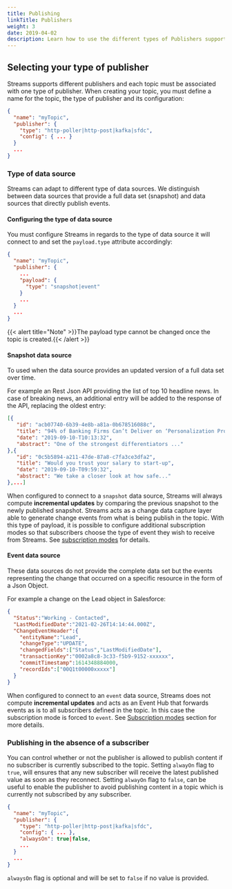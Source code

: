```yaml
---
title: Publishing
linkTitle: Publishers
weight: 3
date: 2019-04-02
description: Learn how to use the different types of Publishers supported by Streams.
---
```


## Selecting your type of publisher

Streams supports different publishers and each topic must be associated with one type of publisher.
When creating your topic, you must define a name for the topic, the type of publisher and its configuration:

```json
{
  "name": "myTopic",
  "publisher": {
    "type": "http-poller|http-post|kafka|sfdc",
    "config": { ... }
  }
  ...
}
```

### Type of data source

Streams can adapt to different type of data sources. We distinguish between data sources that provide a full data set (snapshot) and data sources that directly publish events.

#### Configuring the type of data source

You must configure Streams in regards to the type of data source it will connect to and set the `payload.type` attribute accordingly:

```json
{
  "name": "myTopic",
  "publisher": {
    ...
    "payload": {
      "type": "snapshot|event"
    }
    ...
  }
  ...
}
```

{{< alert title="Note" >}}The payload type cannot be changed once the topic is created.{{< /alert >}}

#### Snapshot data source

To used when the data source provides an updated version of a full data set over time.

For example an Rest Json API providing the list of top 10 headline news. In case of breaking news, an additional entry will be added to the response of the API, replacing the oldest entry:

```json
[{
   "id": "acb07740-6b39-4e8b-a81a-0b678516088c",
   "title": "94% of Banking Firms Can’t Deliver on ‘Personalization Promise’",
   "date": "2019-09-10-T10:13:32",
   "abstract": "One of the strongest differentiators ..."
},{
   "id": "0c5b5894-a211-47de-87a8-c7fa3ce3dfa2",
   "title": "Would you trust your salary to start-up",
   "date": "2019-09-10-T09:59:32",
   "abstract": "We take a closer look at how safe..."
},...]
```

When configured to connect to a `snapshot` data source, Streams will always compute **incremental updates** by comparing the previous snapshot to the newly published snapshot. Streams acts as a change data capture layer able to generate change events from what is being publish in the topic. With this type of payload, it is possible to configure additional subscription modes so that subscribers choose the type of event they wish to receive from Streams. See [subscription modes](../subscribers#subscription-modes) for details.

#### Event data source

These data sources do not provide the complete data set but the events representing the change that occurred on a specific resource in the form of a Json Object.

For example a change on the Lead object in Salesforce:

```json
{
  "Status":"Working - Contacted",
  "LastModifiedDate":"2021-02-26T14:14:44.000Z",
  "ChangeEventHeader":{
    "entityName":"Lead",
    "changeType":"UPDATE",
    "changedFields":["Status","LastModifiedDate"],
    "transactionKey":"0002a8c8-3c33-f5b9-9152-xxxxxx",
    "commitTimestamp":1614348884000,
    "recordIds":["00Q1t00000xxxxx"]
  }
}
```

When configured to connect to an `event` data source, Streams does not compute **incremental updates** and acts as an Event Hub that forwards events as is to all subscribers defined in the topic. In this case the subscription mode is forced to `event`. See [Subscription modes](../subscribers#subscription-modes) section for more details.

### Publishing in the absence of a subscriber

You can control whether or not the publisher is allowed to publish content if no subscriber is currently subscribed to the topic.
Setting `alwayOn` flag to `true`, will ensures that any new subscriber will receive the latest published value as soon as they reconnect.
Setting `alwayOn` flag to `false`, can be useful to enable the publisher to avoid publishing content in a topic which is currently not subscribed by any subscriber.

```json
{
  "name": "myTopic",
  "publisher": {
    "type": "http-poller|http-post|kafka|sfdc",
    "config": { ... },
    "alwaysOn": true|false,
    ...
  }
  ...
}
```

`alwaysOn` flag is optional and will be set to `false` if no value is provided.
